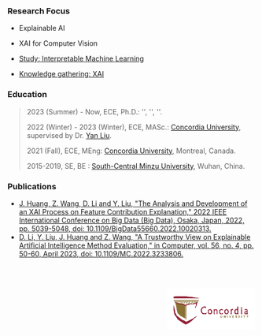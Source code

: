 ### Research Focus

- Explainable AI

- XAI for Computer Vision

- [Study: Interpretable Machine Learning](https://github.com/youyinnn/masc_research_knowledge_base/issues/11)

- [Knowledge gathering: XAI](https://github.com/youyinnn/masc_research_knowledge_base/issues/7)

### Education

> 2023 (Summer) - Now, ECE, Ph.D.: '', '', ''.
>
> 2022 (Winter) - 2023 (Winter), ECE, MASc.: [Concordia University](https://www.concordia.ca/), supervised by Dr. [Yan Liu](https://www.concordia.ca/faculty/yan-liu.html).
>
> 2021 (Fall), ECE, MEng: [Concordia University](https://www.concordia.ca/), Montreal, Canada.
>
> 2015-2019, SE, BE : [South-Central Minzu University](https://www.scuec.edu.cn/), Wuhan, China.

### Publications

- [J. Huang, Z. Wang, D. Li and Y. Liu, "The Analysis and Development of an XAI Process on Feature Contribution Explanation," 2022 IEEE International Conference on Big Data (Big Data), Osaka, Japan, 2022, pp. 5039-5048, doi: 10.1109/BigData55660.2022.10020313.](https://ieeexplore.ieee.org/document/10020313)
- [D. Li, Y. Liu, J. Huang and Z. Wang, "A Trustworthy View on Explainable Artificial Intelligence Method Evaluation," in Computer, vol. 56, no. 4, pp. 50-60, April 2023, doi: 10.1109/MC.2022.3233806.](https://ieeexplore.ieee.org/document/10098190)

<p style="text-align: right;" class="unselectable undragable"><img src="../../../public/img/concordia-logo2.png" style="width: 180px;margin-top:3rem;" preview-disabled></p>
